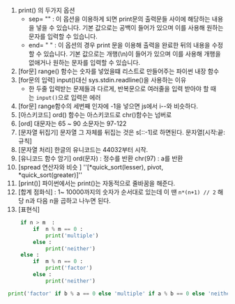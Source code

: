 1. print() 의 두가지 옵션
	- sep= "" : 이 옵션을 이용하게 되면 print문의 출력문들 사이에 해당하는 내용을 넣을 수 있습니다. 기본 값으로는 공백이 들어가 있으며 이를 사용해 원하는 문자를 입력할 수 있습니다.
	- end= " " : 이 옵션의 경우 print 문을 이용해 출력을 완료한 뒤의 내용을 수정할 수 있습니다. 기본 값으로는 개행(\n)이 들어가 있으며 이를 사용해 개행을 없애거나 원하는 문자를 입력할 수 있습니다.
2. [for문] range() 함수는 숫자를 넣었을떄 리스트로 만들어주는 파이썬 내장 함수
3. [for문의 입력] input()대신 sys.stdin.readline()을 사용하는 이유
	- 한 두줄 입력받는 문제들과 다르게, 반복문으로 여러줄을 입력 받아야 할 때는 `input()`으로 입력은 에러
4. [for문] range함수의 세번째 인자에 -1을 넣으면 js에서 i--와 비슷하다.
5. [아스키코드] ord() 함수는 아스키코드로 chr()함수는 넘버로 
6. [ord] 대문자는 65 ~ 90 소문자는 97-122
7. [문자열 뒤집기] 문자열 그 자체를 뒤집는 것은 s[::-1]로 하면된다. 문자열[시작:끝:규칙]
8. [문자열 처리] 한글의 유니코드는 44032부터 시작. 
9. [유니코드 함수 암기] ord(문자) : 정수를 반환 chr(97) : a를 반환 
10. [spread 연산자와 비슷 ] ''[*quick_sort(lesser), pivot, *quick_sort(greater)]''
11. [print()] 파이썬에서는 print()는 자동적으로 줄바꿈을 해준다. 
12. [합계 점화식] :  1~ 10000까지의 숫자가 순서대로 있는데 이 땐 `n*(n+1) // 2`  해당 n과 다음 n을 곱하고 나누면 된다.
13. [표현식]
```python
    if n > m  : 
        if  n % m == 0 :
            print('multiple')  
        else :
            print('neither')
    else : 
        if  m % n == 0 :
            print('factor')
        else :
            print('neither')

print('factor' if b % a == 0 else 'multiple' if a % b == 0 else 'neither')
```